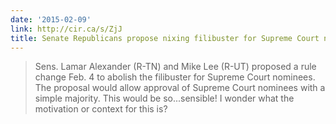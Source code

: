 ```yaml
---
date: '2015-02-09'
link: http://cir.ca/s/ZjJ
title: Senate Republicans propose nixing filibuster for Supreme Court nominees
---
```


>Sens. Lamar Alexander (R-TN) and Mike Lee (R-UT) proposed a rule change Feb. 4 to abolish the filibuster for Supreme Court nominees. The proposal would allow approval of Supreme Court nominees with a simple majority. This would be so...sensible! I wonder what the motivation or context for this is?
